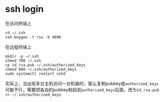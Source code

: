
# ssh login

在访问终端上

```shell
cd ~/.ssh
ssh-keygen -t rsa -b 4096
```

在远程终端上

```shell
mkdir -p ~/.ssh
chmod 700 ~/.ssh
cp id_rsa.pub ~/.ssh/authorized_keys
chmod 600 ~/.ssh/authorized_keys
sudo systemctl restart sshd
```

实际上，当出现多台主机访问一台机器时，那么复制pubkey成`authorized_keys`可能不行，需要把各自的pubkey粘贴到`authorized_keys`后面，改为`id_rsa.pub >> ~/.ssh/authorized_keys`